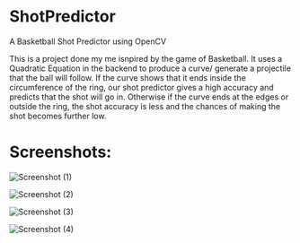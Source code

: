 # ShotPredictor
A Basketball Shot Predictor using OpenCV

This is a project done my me isnpired by the game of Basketball. It uses a Quadratic Equation in the backend to produce a curve/ generate a projectile that the ball will follow. 
If the curve shows that it ends inside the circumference of the ring, our shot predictor gives a high accuracy and predicts that the shot will go in. Otherwise if the curve ends at the edges or outside the ring,
the shot accuracy is less and the chances of making the shot becomes further low.

# Screenshots: 

![Screenshot (1)](https://user-images.githubusercontent.com/66700375/156516566-4a47efeb-f39f-4f13-ac7c-918f5374cc5b.png)

![Screenshot (2)](https://user-images.githubusercontent.com/66700375/156516579-0d35b0d7-30f6-4001-b77f-d9e03159c2fc.png)

![Screenshot (3)](https://user-images.githubusercontent.com/66700375/156516584-83f7f934-3449-4a17-bc1a-0ee2c4f50544.png)

![Screenshot (4)](https://user-images.githubusercontent.com/66700375/156516590-292dc2c1-fea4-4806-82b0-759d933901ad.png)

